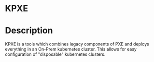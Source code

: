 # KPXE

# Description

KPXE is a tools which combines legacy components of PXE and deploys everything in an On-Prem kubernetes cluster.  This allows for easy configuration of "disposable" kubernetes clusters.

# 
